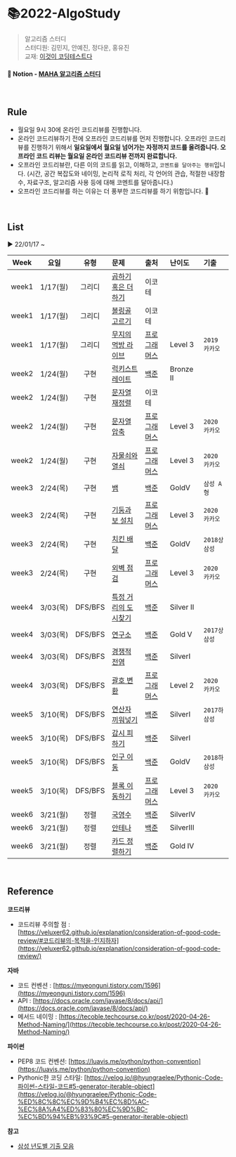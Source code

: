 # 📚2022-AlgoStudy
> 알고리즘 스터디   
> 스터디원: 김민지, 안예진, 정다운, 홍유진    
> 교재: [이것이 코딩테스트다](https://www.aladin.co.kr/shop/wproduct.aspx?ItemId=247882118)

#### 📃 Notion - [MAHA 알고리즘 스터디](https://half-khaan-537.notion.site/MAHA-fbd2e8348cc84ba886ab134318105c9f)  

<br/>  

## Rule
- 월요일 9시 30에 온라인 코드리뷰를 진행합니다.
- 온라인 코드리뷰하기 전에 오프라인 코드리뷰를 먼저 진행합니다. 오프라인 코드리뷰를 진행하기 위해서 **일요일에서 월요일 넘어가는 자정까지 코드를 올려줍니다. 오프라인 코드 리뷰는 월요일 온라인 코드리뷰 전까지 완료합니다.**
- 오프라인 코드리뷰란, 다른 이의 코드를 읽고, 이해하고, `코멘트를 달아주는 행위`입니다. (시간, 공간 복잡도와 네이밍, 논리적 로직 처리, 각 언어의 관습, 적절한 내장함수, 자료구조, 알고리즘 사용 등에 대해 코멘트를 달아줍니다.)
- 오프라인 코드리뷰를 하는 이유는 더 풍부한 코드리뷰를 하기 위함입니다. 🙂

<Br/>

## List
▶ 22/01/17 ~  

| Week | 요일 | 유형 | 문제 | 출처 | 난이도 | 기출 |
|:---:|:---:|:---:|:---|:---|:---|:---|
|week1|1/17(월)|그리디|[곱하기 혹은 더하기](https://half-khaan-537.notion.site/af299cf425a341d6917304a28d3721de)|이코테|||
|week1|1/17(월)|그리디|[볼링골 고르기](https://half-khaan-537.notion.site/c0008594b2ec45eb9591698414aaab15)|이코테|||
|week1|1/17(월)|그리디|[무지의 먹방 라이브](https://half-khaan-537.notion.site/12f8acfc7ed4412aa1c4f94b0ff6cc8a)|[프로그래머스](https://programmers.co.kr/learn/courses/30/lessons/42891)|Level 3|`2019 카카오`|
|week2|1/24(월)|구현|[럭키스트레이트](https://half-khaan-537.notion.site/373b999544f343dd9b5d09a2b1d4df21)|[백준](https://www.acmicpc.net/problem/18406)|Bronze Ⅱ||
|week2|1/24(월)|구현|[문자열 재정렬](https://half-khaan-537.notion.site/33283d3903d74a14b67a9f2c8e1382e4)|이코테|||
|week2|1/24(월)|구현|[문자열 압축](https://half-khaan-537.notion.site/fae50136afbd46be969c77779cbd0349)|[프로그래머스](https://programmers.co.kr/learn/courses/30/lessons/60057)|Level 3|`2020 카카오`|
|week2|1/24(월)|구현|[자물쇠와 열쇠](https://half-khaan-537.notion.site/adb58c54968a4399bf083844e346502c)|[프로그래머스](https://programmers.co.kr/learn/courses/30/lessons/60059)|Level 3|`2020 카카오`|  
|week3|2/24(목)|구현|[뱀](https://half-khaan-537.notion.site/6a44cf418c8241efaf09590af3963e50)|[백준](https://www.acmicpc.net/problem/3190)|GoldⅤ|`삼성 A형`|  
|week3|2/24(목)|구현|[기둥과 보 설치](https://half-khaan-537.notion.site/ae27b78a8532449c863241c3b0a259a0)|[프로그래머스](https://programmers.co.kr/learn/courses/30/lessons/60061)|Level 3|`2020 카카오`|  
|week3|2/24(목)|구현|[치킨 배달](https://half-khaan-537.notion.site/dcae8d11a3d24ee8b8b99dcb76fd47c0)|[백준](https://www.acmicpc.net/problem/15686)|GoldⅤ|`2018상 삼성`|  
|week3|2/24(목)|구현|[외벽 점검](https://half-khaan-537.notion.site/95892baca5e940d598e2b9f227ab3a3b)|[프로그래머스](https://programmers.co.kr/learn/courses/30/lessons/60062)|Level 3|`2020 카카오`|  
|week4|3/03(목)|DFS/BFS|[특정 거리의 도시찾기](https://half-khaan-537.notion.site/8a53b5782d984dddb892e09b76b9a005)|[백준](https://www.acmicpc.net/problem/18352)|Silver Ⅱ| |  
|week4|3/03(목)|DFS/BFS|[연구소](https://half-khaan-537.notion.site/9fa9e76d0e824913a8dd457309aa5efa)|[백준](https://www.acmicpc.net/problem/14502)|Gold Ⅴ|`2017상 삼성`|  
|week4|3/03(목)|DFS/BFS|[경쟁적 전염](https://half-khaan-537.notion.site/d652da946f9549afbf35bbff73254819)|[백준](https://www.acmicpc.net/problem/18405)|SilverⅠ| |  
|week4|3/03(목)|DFS/BFS|[괄호 변환](https://half-khaan-537.notion.site/ad5bf094bf834da6ac139a687b0266a1)|[프로그래머스](https://programmers.co.kr/learn/courses/30/lessons/60058)|Level 2| `2020 카카오`|    
|week5|3/10(목)|DFS/BFS|[연산자 끼워넣기](https://half-khaan-537.notion.site/36aed41080be42c68c588416ea3136a7)|[백준](https://www.acmicpc.net/problem/14888)|SilverⅠ| `2017하 삼성`|  
|week5|3/10(목)|DFS/BFS|[감시 피하기](https://half-khaan-537.notion.site/69212aedbe79489eb9ac48818db6666e)|[백준](https://www.acmicpc.net/problem/18428)|SilverⅠ||  
|week5|3/10(목)|DFS/BFS|[인구 이동](https://half-khaan-537.notion.site/019ef699a1e04f9f8735d072f7cad76e)|[백준](https://www.acmicpc.net/problem/16234)|GoldⅤ|`2018하 삼성`|  
|week5|3/10(목)|DFS/BFS|[블록 이동하기](https://half-khaan-537.notion.site/20db7aa5f96045c0a8815aec393b07ec)|[프로그래머스](https://programmers.co.kr/learn/courses/30/lessons/60063)|Level 3| `2020 카카오`|   
|week6|3/21(월)|정렬|[국영수](https://half-khaan-537.notion.site/6f09dc47624142b6bbacbcb2bed213d1)|[백준](https://www.acmicpc.net/problem/10825)|SilverⅣ| |  
|week6|3/21(월)|정렬|[안테나](https://half-khaan-537.notion.site/4e7cf3d26c5448f39763ac70a3effbca)|[백준](https://www.acmicpc.net/problem/18310)|SilverⅢ| |  
|week6|3/21(월)|정렬|[카드 정렬하기](https://www.acmicpc.net/problem/1715)|[백준](https://www.acmicpc.net/problem/1715)|Gold Ⅳ||  




<Br/>

## Reference
**코드리뷰**

- 코드리뷰 주의할 점 : [https://veluxer62.github.io/explanation/consideration-of-good-code-review/#코드리뷰의-목적을-인지하자](https://veluxer62.github.io/explanation/consideration-of-good-code-review/)

**자바**

- 코드 컨벤션 : [https://myeonguni.tistory.com/1596](https://myeonguni.tistory.com/1596)
- API : [https://docs.oracle.com/javase/8/docs/api/](https://docs.oracle.com/javase/8/docs/api/)
- 메서드 네이밍 : [https://tecoble.techcourse.co.kr/post/2020-04-26-Method-Naming/](https://tecoble.techcourse.co.kr/post/2020-04-26-Method-Naming/)

**파이썬**

- PEP8 코드 컨벤션: [https://luavis.me/python/python-convention](https://luavis.me/python/python-convention)
- Pythonic한 코딩 스타일: [https://velog.io/@hyungraelee/Pythonic-Code-파이썬-스타일-코드#5-generator-iterable-object](https://velog.io/@hyungraelee/Pythonic-Code-%ED%8C%8C%EC%9D%B4%EC%8D%AC-%EC%8A%A4%ED%83%80%EC%9D%BC-%EC%BD%94%EB%93%9C#5-generator-iterable-object)

**참고**
- [삼성 년도별 기출 모음](https://stack.news/2019/09/23/sw-%EC%97%AD%EB%9F%89-%ED%85%8C%EC%8A%A4%ED%8A%B8-%EB%AC%B8%EC%A0%9C-%EB%B6%84%EC%84%9D/)
